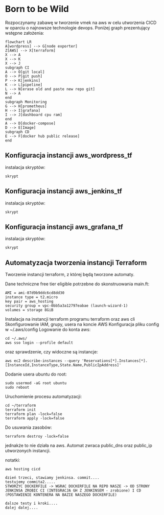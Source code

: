 # Born to be Wild
Rozpoczynamy zabawę w tworzenie vmek na aws w celu utworzenia CICD w oparciu o najnowsze technologie devops. Poniżej graph prezentujący wstępne założenia:

```mermaid
flowchart LR
A[wordpress] --> G[node exporter]
Z[AWS] --> X[terraform]
X --> A
X --> K
X --> J
subgraph CI
A --> O[git local]
O --> P[git push]
P --> K[jenkins]
K --> L[pipeline]
L --> N[erase old and paste new repo git]
N --> A
end
subgraph Monitoring
G --> H[prometheus]
H --> I[grafana]
I --> J[dashboard cpu ram]
end
A --> D[docker-compose]
D --> E[Image]
subgraph CD
E --> F[docker hub public release]
end
```
## Konfiguracja instancji aws_wordpress_tf
instalacja skryptów:
```
skrypt
```
## Konfiguracja instancji aws_jenkins_tf
instalacja skryptów:
```
skrypt
```
## Konfiguracja instancji aws_grafana_tf
instalacja skryptów:
```
skrypt
```
## Automatyzacja tworzenia instancji Terraform
Tworzenie instancji terraform, z której będą tworzone automaty.

Dane techniczne free tier eligible potrzebne do skonstruowania main.ft:
```
AMI = ami-07d9b9ddc6cd8dd30
instance type = t2.micro
key pair = aws_hosting
security group = vpc-0bb5a3a12797eabae (launch-wizard-1)
volumes = storage 8GiB
```
Instalacja na instancji terraform programu terraform oraz aws cli
Skonfigurowanie IAM, grupy, usera na koncie AWS
Konfiguracja pliku config w ~/.aws/config
Logowanie do konta aws:
```
cd ~/.aws/
aws sso login --profile default
```
oraz sprawdzenie, czy widoczne są instancje:
```
aws ec2 describe-instances --query 'Reservations[*].Instances[*].[InstanceId,InstanceType,State.Name,PublicIpAddress]'
```
Dodanie usera ubuntu do root:
```
sudo usermod -aG root ubuntu
sudo reboot
```
Uruchomienie procesu automatyzacji:
```
cd ~/terraform
terraform init
terraform plan -lock=false
terraform apply -lock=false
```
Do usuwania zasobów:
```
terraform destroy -lock=false
```
jednakże to nie działa na aws.
Automat zwraca public_dns oraz public_ip utworzonych instancji.

notatki:
```
aws hosting cicd

dzień trzeci, stawiamy jenkinsa. commit....
testujemy commita2.....
STWORZYC DOCKERFILE -> WGRAC DOCKERFILE NA REPO NASZE -> OD STRONY JENKINSA ZROBIC CI (INTEGRACJA GH Z JENKINSEM - zrobione) I CD (POSTAWIENIE KONTENERA NA BAZIE NASZEGO DOCKERFILE)

dalsze testy i kroki....
dalej dalej....
```
